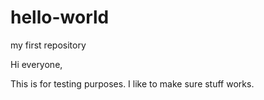# hello-world
my first repository

Hi everyone,

This is for testing purposes.  I like to make sure stuff works.
